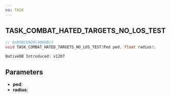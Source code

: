 ```yaml
---
ns: TASK
---
```

## TASK_COMBAT_HATED_TARGETS_NO_LOS_TEST

```c
// 0xB5BC69D9C4060BC3
void TASK_COMBAT_HATED_TARGETS_NO_LOS_TEST(Ped ped, float radius);
```

```
NativeDB Introduced: v1207
```

## Parameters
* **ped**:
* **radius**:
